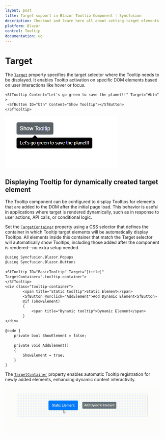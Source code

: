 ```yaml
---
layout: post
title: Target support in Blazor Tooltip Component | Syncfusion
description: Checkout and learn here all about setting target elements in the Syncfusion Blazor Tooltip component, and explore built-in support for displaying Tooltips on elements added dynamically after the initial render and more.
platform: Blazor
control: Tooltip
documentation: ug
---
```

# Target

The [`Target`](https://help.syncfusion.com/cr/blazor/Syncfusion.Blazor.Popups.SfTooltip.html#Syncfusion_Blazor_Popups_SfTooltip_Target) property specifies the target selector where the Tooltip needs to be displayed. It enables Tooltip activation on specific DOM elements based on user interactions like hover or focus.

```cshtml
<SfTooltip Content="Let's go green to save the planet!!" Target="#btn" >
 <SfButton ID="btn" Content="Show Tooltip"></SfButton>
</SfTooltip>
```
![Blazor Tooltip Target](images/target.png)

## Displaying Tooltip for dynamically created target element

The Tooltip component can be configured to display Tooltips for elements that are added to the DOM after the initial page load. This behavior is useful in applications where target is rendered dynamically, such as in response to user actions, API calls, or conditional logic.

Set the [`TargetContainer`](https://help.syncfusion.com/cr/blazor/Syncfusion.Blazor.Popups.SfTooltip.html#Syncfusion_Blazor_Popups_SfTooltip_TargetContainer) property using a CSS selector that defines the container in which Tooltip target elements will be automatically display Tooltips. All elements inside this container that match the Target selector will automatically show Tooltips, including those added after the component is rendered—no extra setup needed.

```cshtml
@using Syncfusion.Blazor.Popups
@using Syncfusion.Blazor.Buttons

<SfTooltip ID="BasicTooltip" Target="[title]" TargetContainer=".tooltip-container">
</SfTooltip>
<div class="tooltip-container">
        <span title="Static tooltip">Static Element</span>
        <SfButton @onclick="AddElement">Add Dynamic Element<SfButton>
        @if (ShowElement)
        {
            <span title="Dynamic tooltip">Dynamic Element</span>
        }
</div>

@code {
    private bool ShowElement = false;
    
    private void AddElement()
    {
        ShowElement = true;
    }
}
```

The [`TargetContainer`](https://help.syncfusion.com/cr/blazor/Syncfusion.Blazor.Popups.SfTooltip.html#Syncfusion_Blazor_Popups_SfTooltip_TargetContainer) property enables automatic Tooltip registration for newly added elements, enhancing dynamic content interactivity.

![Blazor Tooltip with Dynamic Targets](images/dynamic-target.gif)
